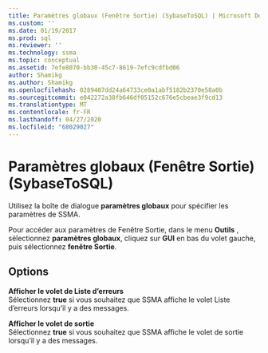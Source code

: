 ```yaml
---
title: Paramètres globaux (Fenêtre Sortie) (SybaseToSQL) | Microsoft Docs
ms.custom: ''
ms.date: 01/19/2017
ms.prod: sql
ms.reviewer: ''
ms.technology: ssma
ms.topic: conceptual
ms.assetid: 7efe8070-bb30-45c7-8619-7efc9cdfbd06
author: Shamikg
ms.author: Shamikg
ms.openlocfilehash: 0289407dd24a64733ce0a1abf5182b2370e58a0b
ms.sourcegitcommit: e042272a38fb646df05152c676e5cbeae3f9cd13
ms.translationtype: MT
ms.contentlocale: fr-FR
ms.lasthandoff: 04/27/2020
ms.locfileid: "68029027"
---
```

# <a name="global-settings-output-window--sybasetosql"></a>Paramètres globaux (Fenêtre Sortie) (SybaseToSQL)
Utilisez la boîte de dialogue **paramètres globaux** pour spécifier les paramètres de SSMA.  
  
Pour accéder aux paramètres de Fenêtre Sortie, dans le menu **Outils** , sélectionnez **paramètres globaux**, cliquez sur **GUI** en bas du volet gauche, puis sélectionnez **fenêtre Sortie**.  
  
## <a name="options"></a>Options  
**Afficher le volet de Liste d’erreurs**  
Sélectionnez **true** si vous souhaitez que SSMA affiche le volet Liste d’erreurs lorsqu’il y a des messages.  
  
**Afficher le volet de sortie**  
Sélectionnez **true** si vous souhaitez que SSMA affiche le volet de sortie lorsqu’il y a des messages.  
  

